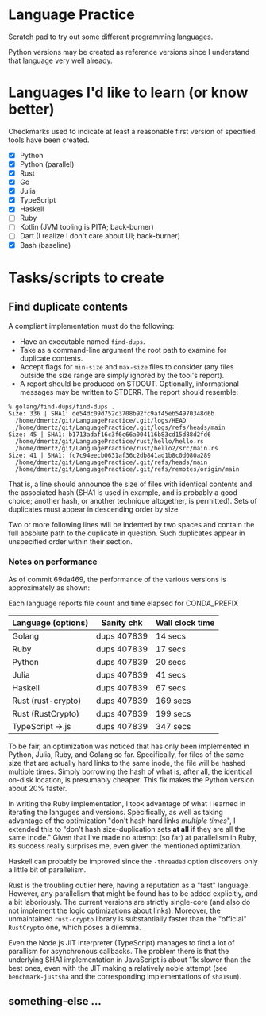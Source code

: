 # Language Practice

Scratch pad to try out some different programming languages.

Python versions may be created as reference versions since I understand 
that language very well already.

# Languages I'd like to learn (or know better)

Checkmarks used to indicate at least a reasonable first version of specified tools have been created.

- [x] Python
- [x] Python (parallel)
- [x] Rust
- [x] Go
- [x] Julia
- [x] TypeScript
- [x] Haskell
- [ ] Ruby
- [ ] Kotlin (JVM tooling is PITA; back-burner)
- [ ] Dart (I realize I don't care about UI; back-burner)
- [x] Bash (baseline)

# Tasks/scripts to create

## Find duplicate contents

A compliant implementation must do the following:

* Have an executable named `find-dups`.
* Take as a command-line argument the root path to examine for duplicate contents.
* Accept flags for `min-size` and `max-size` files to consider (any files outside the size range are simply ignored by the tool's report).
* A report should be produced on STDOUT. Optionally, informational messages may be written to STDERR.  The report should resemble:

```
% golang/find-dups/find-dups .
Size: 336 | SHA1: de54dc09d752c3708b92fc9af45eb54970348d6b
  /home/dmertz/git/LanguagePractice/.git/logs/HEAD
  /home/dmertz/git/LanguagePractice/.git/logs/refs/heads/main
Size: 45 | SHA1: b1713adaf16c3f6c66a004116b83cd15d88d2fd6
  /home/dmertz/git/LanguagePractice/rust/hello/hello.rs
  /home/dmertz/git/LanguagePractice/rust/hello2/src/main.rs
Size: 41 | SHA1: fc7c94eecb0631af36c2db841ad1b8c0d080a289
  /home/dmertz/git/LanguagePractice/.git/refs/heads/main
  /home/dmertz/git/LanguagePractice/.git/refs/remotes/origin/main
```

That is, a line should announce the size of files with identical contents
and the associated hash (SHA1 is used in example, and is probably a good
choice; another hash, or another technique altogether, is permitted). Sets
of duplicates must appear in descending order by size.

Two or more following lines will be indented by two spaces and contain the
full absolute path to the duplicate in question. Such duplicates appear in
unspecified order within their section.

### Notes on performance

As of commit 69da469, the performance of the various versions is
approximately as shown:

Each language reports file count and time elapsed for CONDA_PREFIX

| Language (options) | Sanity chk  | Wall clock time
|--------------------|-------------|----------------
| Golang             | dups 407839 | 14 secs
| Ruby               | dups 407839 | 17 secs
| Python             | dups 407839 | 20 secs
| Julia              | dups 407839 | 41 secs
| Haskell            | dups 407839 | 67 secs
| Rust (rust-crypto) | dups 407839 | 169 secs
| Rust (RustCrypto)  | dups 407839 | 199 secs
| TypeScript ->.js   | dups 407839 | 347 secs

To be fair, an optimization was noticed that has only been implemented in
Python, Julia, Ruby, and Golang so far.  Specifically, for files of the
same size that are actually hard links to the same inode, the file will be
hashed multiple times.  Simply borrowing the hash of what is, after all,
the identical on-disk location, is presumably cheaper.  This fix makes the
Python version about 20% faster.

In writing the Ruby implementation, I took advantage of what I learned in
iterating the languges and versions.  Specifically, as well as taking
advantage of the optimization "don't hash hard links *multiple times*", I
extended this to "don't hash size-duplication sets **at all** if they are
all the same inode."  Given that I've made no attempt (so far) at
parallelism in Ruby, its success really surprises me, even given the
mentioned optimization.

Haskell can probably be improved since the `-threaded` option discovers
only a little bit of parallelism.

Rust is the troubling outlier here, having a reputation as a "fast"
language.  However, any parallelism that might be found has to be added
explicitly, and a bit laboriously. The current versions are strictly
single-core (and also do not implement the logic optimizations about
links).  Moreover, the unmaintained `rust-crypto` library is substantially
faster than the "official" `RustCrypto` one, which poses a dilemma.

Even the Node.js JIT interpreter (TypeScript) manages to find a lot of
parallism for asynchronous callbacks.  The problem there is that the
underlying SHA1 implementation in JavaScript is about 11x slower than the
best ones, even with the JIT making a relatively noble attempt (see
`benchmark-justsha` and the corresponding implementations of `sha1sum`).

## something-else ...
